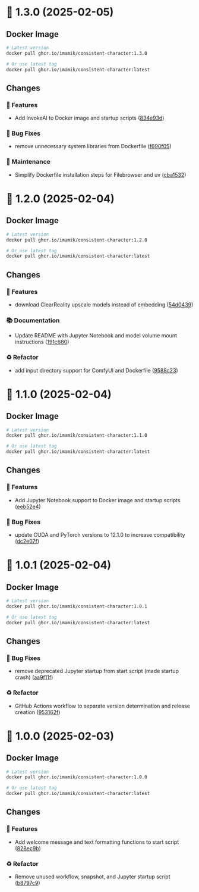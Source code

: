 # 🔖 1.3.0 (2025-02-05)

## Docker Image

```bash
# Latest version
docker pull ghcr.io/imamik/consistent-character:1.3.0

# Or use latest tag
docker pull ghcr.io/imamik/consistent-character:latest
```

## Changes

### 🚀 Features

* Add InvokeAI to Docker image and startup scripts ([834e93d](https://github.com/imamik/consistent-character/commit/834e93d1f04276803cb07f9a12bed44f80d4debf))

### 🐛 Bug Fixes

* remove unnecessary system libraries from Dockerfile ([f690f05](https://github.com/imamik/consistent-character/commit/f690f05eaa58636881c0004218d9e73260ad6bb5))

### 🔧 Maintenance

* Simplify Dockerfile installation steps for Filebrowser and uv ([cba1532](https://github.com/imamik/consistent-character/commit/cba1532a18a386d9df61c76f2d3a70488466bae2))

# 🔖 1.2.0 (2025-02-04)

## Docker Image

```bash
# Latest version
docker pull ghcr.io/imamik/consistent-character:1.2.0

# Or use latest tag
docker pull ghcr.io/imamik/consistent-character:latest
```

## Changes

### 🚀 Features

* download ClearReality upscale models instead of embedding ([54d0439](https://github.com/imamik/consistent-character/commit/54d043928f0589f206c4f458d3aecbd2534e7bc8))

### 📚 Documentation

* Update README with Jupyter Notebook and model volume mount instructions ([191c680](https://github.com/imamik/consistent-character/commit/191c680128284b5ff1e484a8308b31ac3690e331))

### ♻️ Refactor

* add input directory support for ComfyUI and Dockerfile ([9588c23](https://github.com/imamik/consistent-character/commit/9588c234e6e17a0df03e045539c060dee32cdeb2))

# 🔖 1.1.0 (2025-02-04)

## Docker Image

```bash
# Latest version
docker pull ghcr.io/imamik/consistent-character:1.1.0

# Or use latest tag
docker pull ghcr.io/imamik/consistent-character:latest
```

## Changes

### 🚀 Features

* Add Jupyter Notebook support to Docker image and startup scripts ([eeb52e4](https://github.com/imamik/consistent-character/commit/eeb52e41f62ee77413f4378ae22ac673a8453e45))

### 🐛 Bug Fixes

* update CUDA and PyTorch versions to 12.1.0 to increase compatibility ([dc2e07f](https://github.com/imamik/consistent-character/commit/dc2e07f6a5684cba882e60a794f6adf9235a934f))

# 🔖 1.0.1 (2025-02-04)

## Docker Image

```bash
# Latest version
docker pull ghcr.io/imamik/consistent-character:1.0.1

# Or use latest tag
docker pull ghcr.io/imamik/consistent-character:latest
```

## Changes

### 🐛 Bug Fixes

* remove deprecated Jupyter startup from start script (made startup crash) ([aa9f11f](https://github.com/imamik/consistent-character/commit/aa9f11ff1f589ff465d7d15ed225cbca03cd7e8a))

### ♻️ Refactor

* GitHub Actions workflow to separate version determination and release creation ([953162f](https://github.com/imamik/consistent-character/commit/953162fc27f3d4f6cfeb09232aa1d77406ebca8d))

# 🔖 1.0.0 (2025-02-03)

## Docker Image

```bash
# Latest version
docker pull ghcr.io/imamik/consistent-character:1.0.0

# Or use latest tag
docker pull ghcr.io/imamik/consistent-character:latest
```

## Changes

### 🚀 Features

* Add welcome message and text formatting functions to start script ([828ec9b](https://github.com/imamik/consistent-character/commit/828ec9bc89afd5345c3a04cdffae2a843594c63e))

### ♻️ Refactor

* Remove unused workflow, snapshot, and Jupyter startup script ([b8797c9](https://github.com/imamik/consistent-character/commit/b8797c9ca55d1174e1027dc6ebec5dc84d3e5579))
